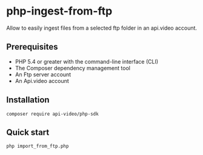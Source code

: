 # php-ingest-from-ftp

Allow to easily ingest files from a selected ftp folder in an api.video account.

## Prerequisites

* PHP 5.4 or greater with the command-line interface (CLI)
* The Composer dependency management tool
* An Ftp server account
* An Api.video account

## Installation

```shell
composer require api-video/php-sdk
```
 
## Quick start

```shell
php import_from_ftp.php
```